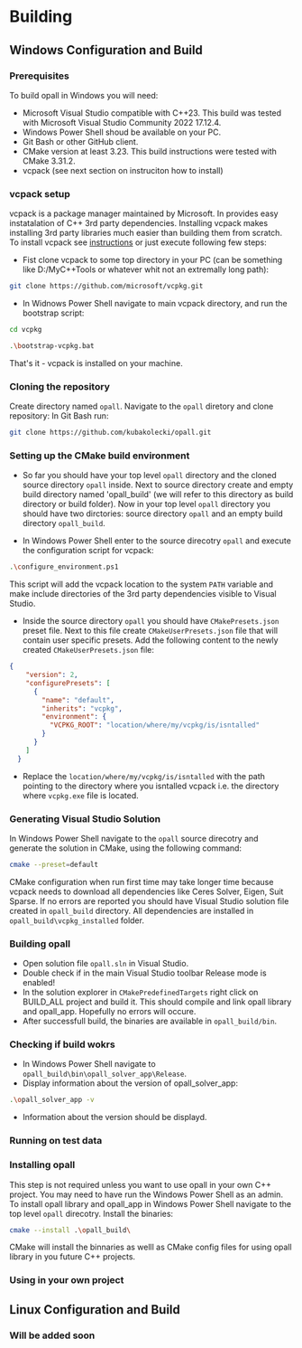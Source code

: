 # Building
## Windows Configuration and Build
### Prerequisites
To build opall in Windows you will need:
- Microsoft Visual Studio compatible with C++23. This build was tested with Microsoft Visual Studio Community 2022 17.12.4.
- Windows Power Shell shoud be available on your PC.
- Git Bash or other GitHub client.
- CMake version at least 3.23. This build instructions were tested with CMake 3.31.2.
- vcpack (see next section on instruciton how to install)
### vcpack setup
vcpack is a package manager maintained by Microsoft. In provides easy instatalation of C++ 3rd party dependencies. Installing vcpack makes installing 3rd party libraries much easier than building them from scratch.
To install vcpack see [instructions](https://learn.microsoft.com/en-us/vcpkg/get_started/get-started?pivots=shell-powershell) or just execute following few steps:
- Fist clone vcpack to some top directory in your PC (can be something like D:/MyC++Tools or whatever whit not an extremally long path):
  
```bash
git clone https://github.com/microsoft/vcpkg.git
```
  
- In Widnows Power Shell navigate to main vcpack directory, and run the bootstrap script:

```bash
cd vcpkg
```
```bash
.\bootstrap-vcpkg.bat
```
That's it - vcpack is installed on your machine.
  
### Cloning the repository
Create directory named `opall`. Navigate to the `opall` diretory and clone repository: In Git Bash run:
```bash
git clone https://github.com/kubakolecki/opall.git
```

### Setting up the CMake build environment
- So far you should have your top level `opall` directory and the cloned source directory `opall` inside. Next to source directory create and empty
build directory named 'opall_build' (we will refer to this directory as build directory or build folder). Now in your top level `opall` directory you should have two dirctories: source directory `opall` and an empty build directory `opall_build`.

- In Windows Power Shell enter to the source direcotry `opall` and execute the configuration script for vcpack:
```bash
.\configure_environment.ps1
```
This script will add the vcpack location to the system `PATH` variable and make include directories of the 3rd party dependencies visible to Visual Studio.

- Inside the source directory `opall` you should have `CMakePresets.json` preset file. Next to this file create `CMakeUserPresets.json` file that will contain user specific presets.
Add the following content to the newly created `CMakeUserPresets.json` file:

```json
{
    "version": 2,
    "configurePresets": [
      {
        "name": "default",
        "inherits": "vcpkg",
        "environment": {
          "VCPKG_ROOT": "location/where/my/vcpkg/is/isntalled"
        }
      }
    ]
  }
```
- Replace the `location/where/my/vcpkg/is/isntalled` with the path pointing to the directory where you isntalled vcpack i.e. the directory where `vcpkg.exe` file is located.

### Generating Visual Studio Solution
In Windows Power Shell navigate to the `opall` source direcotry and generate the solution in CMake, using the following command:
```bash
cmake --preset=default
```
CMake configuration when run first time may take longer time because vcpack needs to download all dependencies like Ceres Solver, Eigen, Suit Sparse.
If no errors are reported you should have Visual Studio solution file created in `opall_build` directory. All dependencies are installed in `opall_build\vcpkg_installed` folder.
### Building opall
- Open solution file `opall.sln` in Visual Studio.
- Double check if in the main Visual Studio toolbar Release mode is enabled!
- In the solution explorer in `CMakePredefinedTargets` right click on BUILD_ALL project and build it.
This should compile and link opall library and opall_app. Hopefully no errors will occure.
- After successfull build, the binaries are available in `opall_build/bin`.
### Checking if build wokrs
- In Windows Power Shell navigate to `opall_build\bin\opall_solver_app\Release`.
- Display information about the version of opall_solver_app:
```bash
.\opall_solver_app -v
```
- Information about the version should be displayd.
### Running on test data

### Installing opall
This step is not required unless you want to use opall in your own C++ project. You may need to have run the Windows Power Shell as an admin. To install opall library and opall_app in Windows Power Shell navigate to the top level `opall` direcotry.
Install the binaries:
```bash
cmake --install .\opall_build\
```
CMake will install the binnaries as welll as CMake config files for using opall library in you future C++ projects.
### Using in your own project
## Linux Configuration and Build
### Will be added soon
